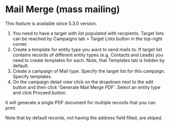 # Mail Merge (mass mailing)

This feature is available since 5.3.0 version.

1. You need to have a target with list populated with recipients. Target lists can be reached by Campaigns tab > Target Lists button in the top-right corner.
2. Create a template for entity type you want to send mails to. If target list contains records of different entity types (e.g. Contacts and Leads) you need to create templates for each.  Note, that Templates tab is hidden by default.
3. Create a campaign of Mail type. Specify the target list for this campaign. Specify templates.
4. On the campaign detail view click on the dropdown next to the edit button and then click 'Generate Mail Merge  PDF'. Select an entity type and click Proceed button.

It will generate a single PDF document for multiple records that you can print.

Note that by default records, not having the address field filled, are skiped.
